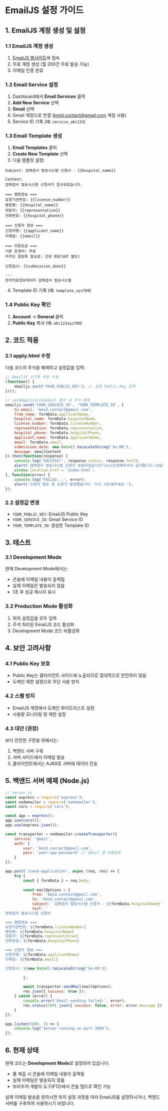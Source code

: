 # EmailJS 설정 가이드

## 1. EmailJS 계정 생성 및 설정

### 1.1 EmailJS 계정 생성
1. [EmailJS 웹사이트](https://www.emailjs.com/)에 접속
2. 무료 계정 생성 (월 200건 무료 발송 가능)
3. 이메일 인증 완료

### 1.2 Email Service 설정
1. Dashboard에서 **Email Services** 클릭
2. **Add New Service** 선택
3. **Gmail** 선택
4. Gmail 계정으로 연결 (kmid.contact@gmail.com 계정 사용)
5. Service ID 기록 (예: `service_abc123`)

### 1.3 Email Template 생성
1. **Email Templates** 클릭
2. **Create New Template** 선택
3. 다음 템플릿 설정:

```
Subject: 검체검사 발송시스템 신청서 - {{hospital_name}}

Content:
검체검사 발송시스템 신청서가 접수되었습니다.

=== 병원정보 ===
요양기관번호: {{license_number}}
병원명: {{hospital_name}}
대표자: {{representative}}
전화번호: {{hospital_phone}}

=== 신청자 정보 ===
신청자명: {{applicant_name}}
이메일: {{email}}

=== 이용요금 ===
기본 운영비: 무료
카카오 알림톡 발송료: 건당 8원(VAT 별도)

신청일시: {{submission_date}}

---
한국의료정보데이터 검체검사 발송시스템
```

4. Template ID 기록 (예: `template_xyz789`)

### 1.4 Public Key 확인
1. **Account** → **General** 클릭
2. **Public Key** 복사 (예: `abc123xyz789`)

## 2. 코드 적용

### 2.1 apply.html 수정
다음 코드의 주석을 해제하고 설정값을 입력:

```javascript
// EmailJS 초기화 부분 수정
(function() {
    emailjs.init('YOUR_PUBLIC_KEY'); // 실제 Public Key 입력
})();

// sendApplicationEmail 함수 내 주석 해제
emailjs.send('YOUR_SERVICE_ID', 'YOUR_TEMPLATE_ID', {
    to_email: 'kmid.contact@gmail.com',
    from_name: formData.applicantName,
    hospital_name: formData.hospitalName,
    license_number: formData.licenseNumber,
    representative: formData.representative,
    hospital_phone: formData.hospitalPhone,
    applicant_name: formData.applicantName,
    email: formData.email,
    submission_date: new Date().toLocaleString('ko-KR'),
    message: emailContent
}).then(function(response) {
    console.log('SUCCESS!', response.status, response.text);
    alert('검체검사 발송시스템 신청이 완료되었습니다!\n\n신청해주셔서 감사합니다.\n담당자가 검토 후 연락드리겠습니다.');
    window.location.href = 'index.html';
}, function(error) {
    console.log('FAILED...', error);
    alert('신청서 발송 중 오류가 발생했습니다. 다시 시도해주세요.');
});
```

### 2.2 설정값 변경
- `YOUR_PUBLIC_KEY`: EmailJS Public Key
- `YOUR_SERVICE_ID`: Gmail Service ID
- `YOUR_TEMPLATE_ID`: 생성한 Template ID

## 3. 테스트

### 3.1 Development Mode
현재 Development Mode에서는:
- 콘솔에 이메일 내용이 출력됨
- 실제 이메일은 발송되지 않음
- 1초 후 성공 메시지 표시

### 3.2 Production Mode 활성화
1. 위의 설정값을 모두 입력
2. 주석 처리된 EmailJS 코드 활성화
3. Development Mode 코드 비활성화

## 4. 보안 고려사항

### 4.1 Public Key 보호
- Public Key는 클라이언트 사이드에 노출되므로 절대적으로 안전하지 않음
- 도메인 제한 설정으로 무단 사용 방지

### 4.2 스팸 방지
- EmailJS 계정에서 도메인 화이트리스트 설정
- 사용량 모니터링 및 제한 설정

### 4.3 대안 (권장)
보다 안전한 구현을 위해서는:
1. 백엔드 서버 구축
2. 서버 사이드에서 이메일 발송
3. 클라이언트에서는 AJAX로 서버에 데이터 전송

## 5. 백엔드 서버 예제 (Node.js)

```javascript
// server.js
const express = require('express');
const nodemailer = require('nodemailer');
const cors = require('cors');

const app = express();
app.use(cors());
app.use(express.json());

const transporter = nodemailer.createTransporter({
    service: 'gmail',
    auth: {
        user: 'kmid.contact@gmail.com',
        pass: 'your-app-password' // Gmail 앱 비밀번호
    }
});

app.post('/send-application', async (req, res) => {
    try {
        const { formData } = req.body;
        
        const mailOptions = {
            from: 'kmid.contact@gmail.com',
            to: 'kmid.contact@gmail.com',
            subject: `검체검사 발송시스템 신청서 - ${formData.hospitalName}`,
            text: `
검체검사 발송시스템 신청서

=== 병원정보 ===
요양기관번호: ${formData.licenseNumber}
병원명: ${formData.hospitalName}
대표자: ${formData.representative}
전화번호: ${formData.hospitalPhone}

=== 신청자 정보 ===
신청자명: ${formData.applicantName}
이메일: ${formData.email}

신청일시: ${new Date().toLocaleString('ko-KR')}
            `
        };

        await transporter.sendMail(mailOptions);
        res.json({ success: true });
    } catch (error) {
        console.error('Email sending failed:', error);
        res.status(500).json({ success: false, error: error.message });
    }
});

app.listen(3000, () => {
    console.log('Server running on port 3000');
});
```

## 6. 현재 상태

현재 코드는 **Development Mode**로 설정되어 있습니다:
- 폼 제출 시 콘솔에 이메일 내용이 출력됨
- 실제 이메일은 발송되지 않음
- 브라우저 개발자 도구(F12)에서 콘솔 탭으로 확인 가능

실제 이메일 발송을 원하시면 위의 설정 과정을 따라 EmailJS를 설정하시거나, 백엔드 서버를 구축하여 사용하시기 바랍니다. 